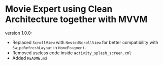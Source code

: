 # Movie Expert using Clean Architecture together with MVVM

version 1.0.0:
* Replaced `ScrollView` with `NestedScrollView` for better compatibility with `SwipeRefreshLayout` in `HomeFragment`.
* Removed useless code inside `activity_splash_screen.xml`
* Added `README.md`